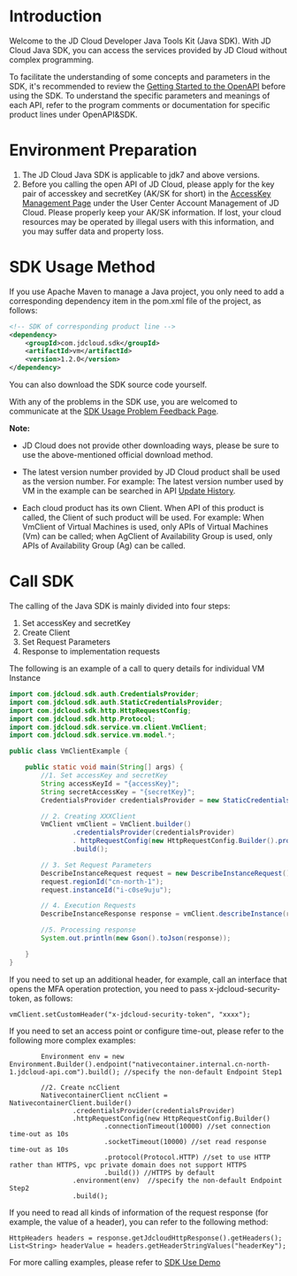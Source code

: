 # Introduction #

  Welcome to the JD Cloud Developer Java Tools Kit (Java SDK). With JD Cloud Java SDK, you can access the services provided by JD Cloud without complex programming. 

  To facilitate the understanding of some concepts and parameters in the SDK, it's recommended to review the [Getting Started to the OpenAPI](http://www.jdcloud.com/help/detail/355/isCatalog/0) before using the SDK. To understand the specific parameters and meanings of each API, refer to the program comments or documentation for specific product lines under OpenAPI&SDK.

# Environment Preparation #
1. The JD Cloud Java SDK is applicable to jdk7 and above versions.
2. Before you calling the open API of JD Cloud, please apply for the key pair of accesskey and secretKey (AK/SK for short) in the [AccessKey Management Page](https://uc.jdcloud.com/accesskey/index) under the User Center Account Management of JD Cloud. Please properly keep your AK/SK information. If lost, your cloud resources may be operated by illegal users with this information, and you may suffer data and property loss.

# SDK Usage Method #
If you use Apache Maven to manage a Java project, you only need to add a corresponding dependency item in the pom.xml file of the project, as follows:
 
```xml
<!-- SDK of corresponding product line -->
<dependency>
	<groupId>com.jdcloud.sdk</groupId>
	<artifactId>vm</artifactId>
	<version>1.2.0</version>
</dependency>
```
 
You can also download the SDK source code yourself.
 
With any of the problems in the SDK use, you are welcomed to communicate at the [SDK Usage Problem Feedback Page](https://github.com/jdcloud-api/jdcloud-sdk-java/issues).

**Note:** 

- JD Cloud does not provide other downloading ways, please be sure to use the above-mentioned official download method.

- The latest version number provided by JD Cloud product shall be used as the version number. For example: The latest version number used by VM in the example can be searched in API [Update History](https://docs.jdcloud.com/cn/virtual-machines/api/changelog).

- Each cloud product has its own Client. When API of this product is called, the Client of such product will be used. For example: When VmClient of Virtual Machines is used, only APIs of Virtual Machines (Vm) can be called; when AgClient of Availability Group is used, only APIs of Availability Group (Ag) can be called.

# Call SDK #
The calling of the Java SDK is mainly divided into four steps:

1. Set accessKey and secretKey
2. Create Client
3. Set Request Parameters
4. Response to implementation requests

The following is an example of a call to query details for individual VM Instance

```java
import com.jdcloud.sdk.auth.CredentialsProvider;
import com.jdcloud.sdk.auth.StaticCredentialsProvider;
import com.jdcloud.sdk.http.HttpRequestConfig;
import com.jdcloud.sdk.http.Protocol;
import com.jdcloud.sdk.service.vm.client.VmClient;
import com.jdcloud.sdk.service.vm.model.*;

public class VmClientExample {

    public static void main(String[] args) {
        //1. Set accessKey and secretKey
        String accessKeyId = "{accessKey}";
        String secretAccessKey = "{secretKey}";
        CredentialsProvider credentialsProvider = new StaticCredentialsProvider(accessKeyId, secretAccessKey);

        // 2. Creating XXXClient
        VmClient vmClient = VmClient.builder()
                .credentialsProvider(credentialsProvider)
                . httpRequestConfig(new HttpRequestConfig.Builder().protocol(Protocol.HTTPS).build()) //HTTPS by default
                .build();

        // 3. Set Request Parameters
        DescribeInstanceRequest request = new DescribeInstanceRequest();
        request.regionId("cn-north-1");
        request.instanceId("i-c0se9uju");

        // 4. Execution Requests
        DescribeInstanceResponse response = vmClient.describeInstance(request);

        //5. Processing response
        System.out.println(new Gson().toJson(response));

    }
}
```

If you need to set up an additional header, for example, call an interface that opens the MFA operation protection, you need to pass x-jdcloud-security-token, as follows:
```
vmClient.setCustomHeader("x-jdcloud-security-token", "xxxx");
```

If you need to set an access point or configure time-out, please refer to the following more complex examples:
```
        Environment env = new Environment.Builder().endpoint("nativecontainer.internal.cn-north-1.jdcloud-api.com").build(); //specify the non-default Endpoint Step1

        //2. Create ncClient
        NativecontainerClient ncClient = NativecontainerClient.builder()
                .credentialsProvider(credentialsProvider)
                .httpRequestConfig(new HttpRequestConfig.Builder()
                        .connectionTimeout(10000) //set connection time-out as 10s
                        .socketTimeout(10000) //set read response time-out as 10s
                        .protocol(Protocol.HTTP) //set to use HTTP rather than HTTPS, vpc private domain does not support HTTPS
                        .build()) //HTTPS by default
                .environment(env)  //specify the non-default Endpoint Step2
                .build();
```

If you need to read all kinds of information of the request response (for example, the value of a header), you can refer to the following method:
```
HttpHeaders headers = response.getJdcloudHttpResponse().getHeaders();
List<String> headerValue = headers.getHeaderStringValues("headerKey");
```

For more calling examples, please refer to [SDK Use Demo](https://github.com/jdcloud-api/jdcloud-sdk-java/tree/master/demo)
